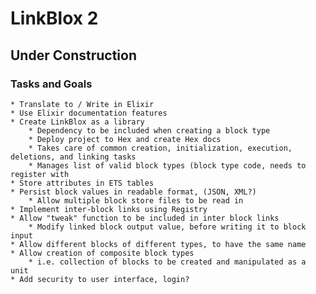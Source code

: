 # LinkBlox 2

## Under Construction

### Tasks and Goals

	* Translate to / Write in Elixir
	* Use Elixir documentation features
	* Create LinkBlox as a library
		* Dependency to be included when creating a block type
		* Deploy project to Hex and create Hex docs
		* Takes care of common creation, initialization, execution, deletions, and linking tasks
		* Manages list of valid block types (block type code, needs to register with
	* Store attributes in ETS tables
	* Persist block values in readable format, (JSON, XML?)
		* Allow multiple block store files to be read in
	* Implement inter-block links using Registry
	* Allow "tweak" function to be included in inter block links
		* Modify linked block output value, before writing it to block input
	* Allow different blocks of different types, to have the same name
	* Allow creation of composite block types
		* i.e. collection of blocks to be created and manipulated as a unit 
	* Add security to user interface, login?

